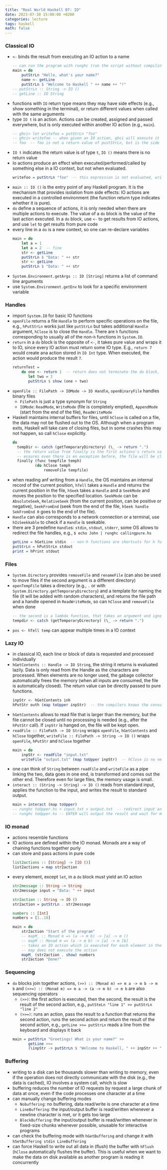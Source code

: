 ```yaml
---
title: "Real World Haskell 07: IO"
date: 2023-07-30 15:00:00 +0200
categories: lecture
tags: haskell
math: false
---
```


### Classical IO
- `<-` binds the result from executing an IO action to a name
    ```haskell
    -- can run the program with runghc (run the script without compiling)
    main = do
        putStrLn "Hello, what's your name?"
        name <- getLine
        putStrLn $ "Welcome to Haskell " ++ name ++ "!"
    -- putStrLn :: String -> IO ()
    -- getLine :: IO String
    ```
- functions with `IO` return type means they may have side effects (e.g., show something in the terminal), or return different values when called with the same arguments 
- type `IO t` is an action. Actions can be created, assigned and passed everywhere, but is only executed within another IO action (e.g., `main`).
    ```haskell
    -- ghci> let writefoo = putStrLn "foo"
    -- ghci> writefoo -- when given an IO action, ghci will execute it
    -- foo  -- foo is not a return value of pustStrLn, but is the side effect of putStrLn writing foo to the terminal
    ```
- `IO t` indicates the return value is of type `t`, `IO ()` means there is no return value
- Io actions produce an effect when executed/performed/called by something else in a IO context, but not when evaluated. 
    ```haskell
    writefoo = putStrLn "foo"  -- this expression is not evaluated, writefoo just stores an IO action
    ```
- `main :: IO ()` is the entry point of any Haskell program. It is the mechanism that provides isolation from side effects: IO actions are executed in a controlled environment (the function return type indicates whether it is pure).
- `do` define a sequence of actions, it is only needed when there are multiple actions to execute. The value of a `do` block is the value of the last action executed. In a `do` block, use `<-` to get results from IO actions, and use `let` to get results from pure code
- every line in a `do` is a new context, so one can re-declare variables
    ```haskell
    main = do 
        let a = 1
        let a = 2  -- fine
        str <- getLine
        putStrLn $ "Data: " ++ str
        str <- getLine
        putStrLn $ "Data: " ++ str
    ```
- `System.Environment.getArgs :: IO [String]` returns a list of command line arguments
- use `System.Environment.getEnv` to look for a specific environment variable

### Handles
- import `System.IO` for basic IO functions
- `openFile` returns a file `Handle` to perform specific operations on the file, e.g., `hPutStrLn` works just like `putStrLn` but takes additional `Handle` argument, `hClose` is to close the `Handle`. There are `h` functions corresponding to usually all of the non-`h` functions in `System.IO`.
- `return` in a `do` block is the opposite of `<-`, it takes pure value and wraps it to IO, since every IO action must return some IO type. E.g., `return 7` would create ana action stored in `IO Int` type. When executed, the action would produce the result `7`.
  ```haskell
  returnTest =
      do one <- return 1  -- return does not terminate the do block, <- pull out of the values in the IO (e.g., Int)
         let two = 2
         putStrLn $ show (one + two)  
  ```
- `openFile :: FilePath -> IOMode -> IO Handle`, `openBinaryFile` handles binary files
  - `FilePath` is just a type synonym for `String`
  - `IOMode`: `ReadMode`, `WriteMode` (file is completely emptied), `AppendMode` (start from the end of the file), `ReadWriteMode`
- Haskell maintains internal buffers for files, until `hClose` is called on a file, the data may not be flushed out to the OS. Although when a program exits, Haskell will take care of closing files, but in some crashes this may not happen, so call `hClose` explicitly.
    ```haskell
    do 
      tempDir <- catch (getTemporaryDirectory) (\_ -> return ".")
      -- the return value from finally is the first actions's return value
      -- ensures even there is en exception before, the file will be closed
      finally (func tempfile temph)
              (do hClose temph
                  removeFile tempfile)
    ```
- when reading anf writing from a `Handle`, the OS maintains an internal record of the current position, `hTell` takes a `Handle` and returns the current position in the file, `hSeek` takes a `Handle` and a `SeekMode` and moves the position to the specified location. `SeekMode` can be `AbsoluteSeek`, `RelativeSeek` (from the current position, can be positive or negative), `SeekFromEnd` (seek from the end of the file, `hSeek handle SekFromEnd 0` goes to the end of the file).
- `Handle` can also corresponds to a network connection or a terminal, use `hIsSeekkable` to check if a `Handle` is seekable.
- there are 3 predefine `Handle`s: `stdin`, `stdout`, `stderr`, some OS allows to redirect the file handles, e.g., `$ echo John | runghc callingpure.hs`
    ```haskell
    getLine = hGetLine stdin  -- non-h functions are shortcuts for h functions
    putStrLn = hPutStrLn stdout
    print = hPrint stdout
    ```

### Files
- `System.Directory` provides `removeFile` and `renameFile` (can also be used to move files if the second argument is a different directory)
- `openTempFile` takes a directory (e.g., `.` or with `System.Directory.getTemporaryDirectory`) and a template for naming the file (it will be added with random characters), and returns the file path and a handle opened in `ReadWriteMode`, so can `hClose` and `removeFile` when done
    ```haskell
    -- the second is a lambda function, that takes an argument and ignores it, and return "."
    tempdir <- catch (getTemporaryDirectory) (\_ -> return ".")  
    ```
- `pos <- hTell temp` can appear multiple times in a IO context

### Lazy IO
- in classical IO, each line or block of data is requested and processed individually
- `hGetContents :: Handle -> IO String`, the string it returns is evaluated lazily. Data is only read from the Handle as the characters are processed. When elements are no longer used, the gabage collector automatically frees the memory (when all inputs are consumed, the file is automatically closed). The return value can be directly passed to pure functions. 
    ```haskell
    inpStr <- hGetContents inh
    hPutStr outh (map toUpper inpStr)  -- the compilers knows the consumed dtata can be freed
    ```
- `hGetContents` allows to read file that is larger than the memory, but the file cannot be closed until no processing is needed (e.g., after the `hPutStr` call). If `inpStr` is hanged on, the file will be kept open.
- `readFile :: FilePath -> IO String` wraps `openFile`, `hGetContents` and `hClose` together, `writeFile :: FilePath -> String -> IO ()` wraps `openFile`, `hPutStr` and `hClose` together
    ```haskell
    main = do 
        inpStr <- readFile "input.txt"
        writeFile "output.txt" (map toUpper inpStr)  -- hClose is no need
    ```
- one can think of `String` between `readFile` and `writeFile` as a pipe linking the two, data goes in one end, is transformed and comes out the other end. Therefore even for large files, the memory usage is small. 
- `interact :: (String -> String) -> IO ()` reads from standard input, applies the function to the input, and writes the result to standard output.
    ```haskell
    main = interact (map toUpper)
    -- runghc toUpper.hs < input.txt > output.txt  -- redirect input and output
    -- runghc toUpper.hs -- ENTER will output the result and wait for more input
    ```

### IO monad
- actions resemble functions
- IO actions are defined within the IO monad. Monads are a way of chaining functions together purly
- can store and pass actions in pure code
    ```haskell
    list2actions :: [String] -> [IO ()]
    list2actions = map str2action
    ```
- every element, except `let`, in a `do` block must yield an IO action
    ```haskell
    str2message :: String -> String
    str2message input = "Data: " ++ input

    str2action :: String -> IO ()
    str2action = putStrLn . str2message

    numbers :: [Int]
    numbers = [1..10]

    main = do 
        str2action "Start of the program"
        -- mapM_ :: Monad m => (a -> m b) -> [a] -> m ()
        -- mapM :: Monad m => (a -> m b) -> [a] -> m [b]
        -- takes an IO action which is executed for each element in the list
        -- map does not execute the action
        mapM_ (str2action . show) numbers
        str2action "Done!"
    ```

### Sequencing
- `do` blocks join together actions, `(>>) :: (Monad m) => m a -> m b -> m b` and `(>>=) :: (Monad m) => m a -> (a -> m b) -> m b` are also sequencing operators 
    - `(>>)`: the first action is executed, then the second, the result is the result of the second action, e.g., `putSteLn "line 1" >> putStrLn "line 2"`
    - `(>>=)`: runs an action, pass the result to a function that returns the second action, runs the second action and return the result of the second action, e.g., `getLine >>= putStrLn` reads a line from the keyboard and displays it back
    ```haskell
    main = putStrLn "Greetings! What is your name?" >>
           getLine >>=
           (\inpStr -> putStrLn $ "Welcome to Haskell, " ++ inpStr ++ "!")
    ```

### Buffering
- writing to a disk can be thousands slower than writing to memory, even if the operation does not directly communicate with the disk (e.g., the data is cached), IO involves a system call, which is slow
- buffering reduces the number of IO requests by request a large chunk of data at once, even if the code processes one character at a time
- can manually change buffering modes
  - `Nobuffering`: no buffering, data read/write is one character at a time
  - `LineBuffering`: the input/output buffer is read/written whenever a newline character is met, or it gets too large
  - `BlockBuffering`: the input/output buffer is read/written whenever in fixed-size chunks whenever possible, unusable for interactive programs
- can check the buffering mode with `hGetBuffering` and change it with `hSetBuffering stdin LineBuffering`
- can force Haskell to write out all data in (flush) the buffer with `hFlush` (`hClose` automatically flushes the buffer). This is useful when we want to make the data on disk available as another program is reading it concurrently
